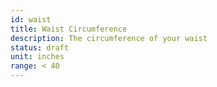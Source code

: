 ```yaml
---
id: waist
title: Waist Circumference
description: The circumference of your waist
status: draft
unit: inches
range: < 40
---
```


